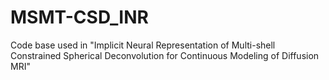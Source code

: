 # MSMT-CSD_INR
Code base used in "Implicit Neural Representation of Multi-shell Constrained Spherical Deconvolution for Continuous Modeling of Diffusion MRI"
